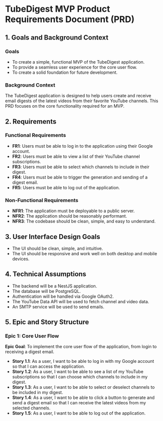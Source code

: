 # TubeDigest MVP Product Requirements Document (PRD)

## 1. Goals and Background Context

### Goals

- To create a simple, functional MVP of the TubeDigest application.
- To provide a seamless user experience for the core user flow.
- To create a solid foundation for future development.

### Background Context

The TubeDigest application is designed to help users create and receive email digests of the latest videos from their favorite YouTube channels. This PRD focuses on the core functionality required for an MVP.

## 2. Requirements

### Functional Requirements

- **FR1**: Users must be able to log in to the application using their Google account.
- **FR2**: Users must be able to view a list of their YouTube channel subscriptions.
- **FR3**: Users must be able to select which channels to include in their digest.
- **FR4**: Users must be able to trigger the generation and sending of a digest email.
- **FR5**: Users must be able to log out of the application.

### Non-Functional Requirements

- **NFR1**: The application must be deployable to a public server.
- **NFR2**: The application should be reasonably performant.
- **NFR3**: The codebase should be clean, simple, and easy to understand.

## 3. User Interface Design Goals

- The UI should be clean, simple, and intuitive.
- The UI should be responsive and work well on both desktop and mobile devices.

## 4. Technical Assumptions

- The backend will be a NestJS application.
- The database will be PostgreSQL.
- Authentication will be handled via Google OAuth2.
- The YouTube Data API will be used to fetch channel and video data.
- An SMTP service will be used to send emails.

## 5. Epic and Story Structure

### Epic 1: Core User Flow

**Epic Goal**: To implement the core user flow of the application, from login to receiving a digest email.

- **Story 1.1**: As a user, I want to be able to log in with my Google account so that I can access the application.
- **Story 1.2**: As a user, I want to be able to see a list of my YouTube subscriptions so that I can choose which channels to include in my digest.
- **Story 1.3**: As a user, I want to be able to select or deselect channels to be included in my digest.
- **Story 1.4**: As a user, I want to be able to click a button to generate and send a digest email so that I can receive the latest videos from my selected channels.
- **Story 1.5**: As a user, I want to be able to log out of the application.